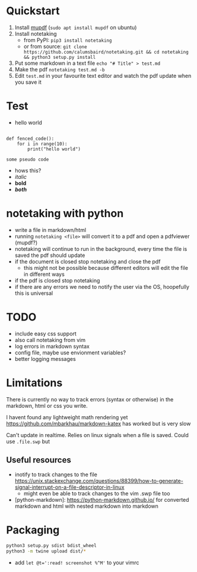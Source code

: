 
# Quickstart

1. Install [mupdf](https://mupdf.com/) (`sudo apt install mupdf` on ubuntu)
2. Install notetaking
    - from PyPI: `pip3 install notetaking`
    - or from source: `git clone https://github.com/calumsbaird/notetaking.git && cd notetaking && python3 setup.py install`
3. Put some markdown in a text file `echo "# Title" > test.md`
4. Make the pdf `notetaking test.md -b`
5. Edit `test.md` in your favourite text editor and watch the
    pdf update when you save it




# Test

- hello world

```python3

def fenced_code():
    for i in range(10):
        print("hello world")
```

    some pseudo code

- hows this?
- *italic*
- **bold**
- ***both***

# notetaking with python

- write a file in markdown/html
- running `notetaking <file>` will convert it to a pdf and open a pdfviewer (mupdf?)
- notetaking will continue to run in the background, every time the file is saved the pdf should update
- if the document is closed stop notetaking and close the pdf
    - this might not be possible because different editors will
        edit the file in different ways
- if the pdf is closed stop notetaking
- if there are any errors we need to notify the user via the OS, hoopefully this is universal

# TODO

- include easy css support
- also call notetaking from vim
- log errors in markdown syntax
- config file, maybe use envionment variables?
- better logging messages

# Limitations

There is currently no way to track errors (syntax or otherwise)
in the markdown, html or css you write.

I havent found any lightweight math rendering yet
<https://github.com/mbarkhau/markdown-katex> has worked but
is very slow

Can't update in realtime.  Relies on linux signals when a file is saved.  Could use `.file.swp` but 

## Useful resources

- inotify to track changes to the file <https://unix.stackexchange.com/questions/88399/how-to-generate-signal-interrupt-on-a-file-descriptor-in-linux>
    - might even be able to track changes to the vim .swp file too
- [python-markdown]: https://python-markdown.github.io/ for converted markdown and html with nested markdown into markdown


# Packaging

```bash
python3 setup.py sdist bdist_wheel
python3 -m twine upload dist/*
```


- add `let @t=':read! screenshot %^M'` to your vimrc


